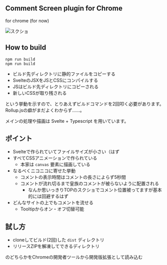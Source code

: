 ## Comment Screen plugin for Chrome
for chrome (for now)

![スクショ](readme/img/comment-screen_001.gif)

## How to build
```
npm run build
npm run build
```

- ビルド先ディレクトリに静的ファイルをコピーする
- SvelteのJSXをJSとCSSにコンパイルする
- JSはビルド先ディレクトリにコピーされる
- 新しいCSSが取り残される

という挙動を示すので、とりあえずビルドコマンドを2回叩く必要があります。  
Rollup.jsの癖がまだよくわからず……。

メインの処理や描画は Svelte + Typescript を用いています。

## ポイント

- Svelteで作られていてファイルサイズが小さい（はず
- すべてCSSアニメーションで作られている
  - 本家は `canvas` 要素に描画している
- なるべくニコニコに寄せた挙動
  - コメントの表示時間はコメントの長さによらず5秒間
  - コメントが流れ切るまで皇族のコメントが被らないように配置される
    - なんか思いっきりTOPのスクショでコメント位置被ってますが基本的には回避するはず
- どんなサイトの上でもコメントを流せる
  - Tooltipからオン・オフ切替可能
  
## 試し方
- cloneしてビルド(2回)した `dist` ディレクトリ
- リリースZIPを解凍してできるディレクトリ

のどちらかをChromeの開発者ツールから開発版拡張として読み込む
